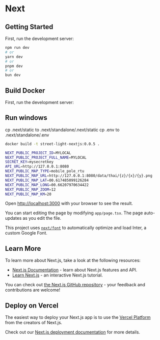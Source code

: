 # Next

## Getting Started

First, run the development server:

```bash
npm run dev
# or
yarn dev
# or
pnpm dev
# or
bun dev
```

## Build Docker

First, run the development server:

## Run windows

cp .next/static to .next/standalone/.next/static
cp .env to .next/standalone/.env

```bash
docker build -t street-light-nextjs:0.0.5 .
```

```bash
NEXT_PUBLIC_PROJECT_ID=MYLOCAL
NEXT_PUBLIC_PROJECT_FULL_NAME=MYLOCAL
SECRET_KEY=mysecretkey
API_URL=http://127.0.0.1:8080
NEXT_PUBLIC_MAP_TYPE=mobile_pole_rtu
NEXT_PUBLIC_MAP_URL=http://127.0.0.1:8080/data/thai/{z}/{x}/{y}.png
NEXT_PUBLIC_MAP_LAT=00.617485099126284
NEXT_PUBLIC_MAP_LONG=00.66207970634422
NEXT_PUBLIC_MAP_ZOOM=12
NEXT_PUBLIC_MAP_KM=20
```

Open [http://localhost:3000](http://localhost:3000) with your browser to see the result.

You can start editing the page by modifying `app/page.tsx`. The page auto-updates as you edit the file.

This project uses [`next/font`](https://nextjs.org/docs/basic-features/font-optimization) to automatically optimize and load Inter, a custom Google Font.

## Learn More

To learn more about Next.js, take a look at the following resources:

- [Next.js Documentation](https://nextjs.org/docs) - learn about Next.js features and API.
- [Learn Next.js](https://nextjs.org/learn) - an interactive Next.js tutorial.

You can check out [the Next.js GitHub repository](https://github.com/vercel/next.js/) - your feedback and contributions are welcome!

## Deploy on Vercel

The easiest way to deploy your Next.js app is to use the [Vercel Platform](https://vercel.com/new?utm_medium=default-template&filter=next.js&utm_source=create-next-app&utm_campaign=create-next-app-readme) from the creators of Next.js.

Check out our [Next.js deployment documentation](https://nextjs.org/docs/deployment) for more details.
